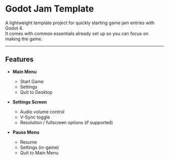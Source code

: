 # Godot Jam Template

A lightweight template project for quickly starting game jam entries with Godot 4.  
It comes with common essentials already set up so you can focus on making the game.

---

## Features

- **Main Menu**
  - Start Game
  - Settings
  - Quit to Desktop

- **Settings Screen**
  - Audio volume control
  - V-Sync toggle
  - Resolution / fullscreen options (if supported)

- **Pause Menu**
  - Resume
  - Settings (in-game)
  - Quit to Main Menu
